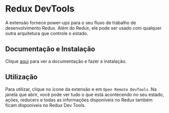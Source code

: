 # Redux DevTools

A extensão fornece power-ups para o seu fluxo de trabalho de desenvolvimento Redux. Além do Redux, ele pode ser usado com qualquer outra arquitetura que controle o estado.

## Documentação e Instalação

Clique [aqui](https://chrome.google.com/webstore/detail/redux-devtools/lmhkpmbekcpmknklioeibfkpmmfibljd) para ver a documentação e fazer a instalação.

## Utilização

Para utilizar, clique no ícone da extensão e em `Open Remote DevTools`. Na janela que abrir, você pode ver tudo o que está acontecendo no seu estado, ações, reducers e todas as informações disponíveis no Redux também ficam disponíveis no Redux Dev Tools.